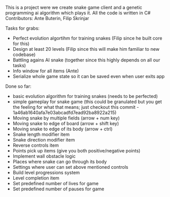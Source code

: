 This is a project were we create snake game client and a genetic programming ai algorithm which plays it.
All the code is written in C#
Contributors: Ante Buterin, Filip Skrinjar

Tasks for grabs:
- Perfect evolution algortihm for training snakes (Filip since he built 
core for this)
- Design at least 20 levels (Filip since this will make him familiar to 
new codebase)
- Battling agains AI snake (together since this highly depends on all 
our tasks)
- Info window for all items (Ante)
- Serialize whole game state so it can be saved even when user exits app

Done so far: 
- basic evolution algorithm for training snakes (needs to be perfected)
- simple gameplay for snake game (this could be granulated but you get the feeling for what that means; just checkout this commit - 1a46ab1640afa7e03abcadfd7ead92ba8922a215)
- Moving snake by multiple fields (arrow + num key)
- Moving snake to edge of board (arrow + shift key)
- Moving snake to edge of its body (arrow + ctrl)
- Snake length modifier item
- Snake direction modifier item
- Reverse controls item
- Points pick up items (give you both positive/negative points)
- Implement wall obstacle logic
- Places where snake can go through its body
- Settings where user can set above mentioned controls
- Build level progressions system
- Level completion item
- Set predefined number of lives for game
- Set predefined number of pauses for game
